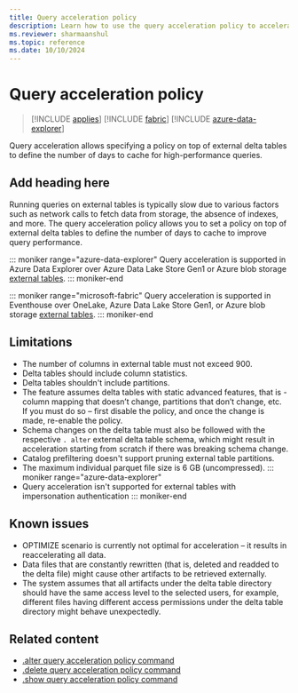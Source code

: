 ```yaml
---
title: Query acceleration policy
description: Learn how to use the query acceleration policy to accelerate queries over external delta tables.
ms.reviewer: sharmaanshul
ms.topic: reference
ms.date: 10/10/2024
---
```

# Query acceleration policy

> [!INCLUDE [applies](../includes/applies-to-version/applies.md)] [!INCLUDE [fabric](../includes/applies-to-version/fabric.md)] [!INCLUDE [azure-data-explorer](../includes/applies-to-version/azure-data-explorer.md)]

Query acceleration allows specifying a policy on top of external delta tables to define the number of days to cache for high-performance queries.

## Add heading here

Running queries on external tables is typically slow due to various factors such as network calls to fetch data from storage, the absence of indexes, and more. The query acceleration policy allows you to set a policy on top of external delta tables to define the number of days to cache to improve query performance.

::: moniker range="azure-data-explorer"
Query acceleration is supported in Azure Data Explorer over Azure Data Lake Store Gen1 or Azure blob storage [external tables](external-tables-azure-storage.md).
::: moniker-end

::: moniker range="microsoft-fabric"
Query acceleration is supported in Eventhouse over OneLake, Azure Data Lake Store Gen1, or Azure blob storage [external tables](/fabric/real-time-intelligence/onelake-shortcuts).
::: moniker-end

## Limitations

* The number of columns in external table must not exceed 900.
* Delta tables should include column statistics. 
* Delta tables shouldn't include partitions. 
* The feature assumes delta tables with static advanced features, that is - column mapping that doesn’t change, partitions that don’t change, etc. If you must do so – first disable the policy, and once the change is made, re-enable the policy. 
* Schema changes on the delta table must also be followed with the respective `. alter` external delta table schema, which might result in acceleration starting from scratch if there was breaking schema change. 
* Catalog prefiltering doesn't support pruning external table partitions. 
* The maximum individual parquet file size is 6 GB (uncompressed).
::: moniker range="azure-data-explorer"
* Query acceleration isn't supported for external tables with impersonation authentication 
::: moniker-end

## Known issues

* OPTIMIZE scenario is currently not optimal for acceleration – it results in reaccelerating all data. 
* Data files that are constantly rewritten (that is, deleted and readded to the delta file) might cause other artifacts to be retrieved externally. 
* The system assumes that all artifacts under the delta table directory should have the same access level to the selected users, for example, different files having different access permissions under the delta table directory might behave unexpectedly. 

## Related content

* [.alter query acceleration policy command](alter-query-acceleration-policy-command.md)
* [.delete query acceleration policy command](delete-query-acceleration-policy-command.md)
* [.show query acceleration policy command](show-query-acceleration-policy.md)